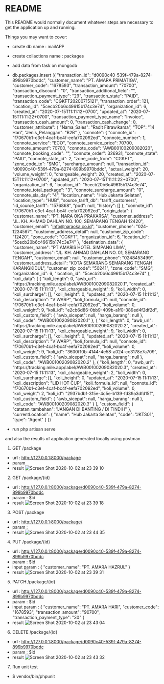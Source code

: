 # README

This README would normally document whatever steps are necessary to get the
application up and running.

Things you may want to cover:

* create db name : mailAPP
* create collactions name : packages
* add data from task on mongodb 

* db.packages.insert ({
    "transaction_id": "d0090c40-539f-479a-8274-899b9970bddc",
    "customer_name": "PT. AMARA PRIMATIGA",
    "customer_code": "1678593",
    "transaction_amount": "70700",
    "transaction_discount": "0",
    "transaction_additional_field": "",
    "transaction_payment_type": "29",
    "transaction_state": "PAID",
    "transaction_code": "CGKFT20200715121",
    "transaction_order": 121,
    "location_id": "5cecb20b6c49615b174c3e74",
    "organization_id": 6,
    "created_at": "2020-07-15T11:11:12+0700",
    "updated_at": "2020-07-15T11:11:22+0700",
    "transaction_payment_type_name": "Invoice",
    "transaction_cash_amount": 0,
    "transaction_cash_change": 0,
    "customer_attribute": {
        "Nama_Sales": "Radit Fitrawikarsa",
        "TOP": "14 Hari",
        "Jenis_Pelanggan": "B2B"
    },
    "connote": {
        "connote_id": "f70670b1-c3ef-4caf-bc4f-eefa702092ed",
        "connote_number": 1,
        "connote_service": "ECO",
        "connote_service_price": 70700,
        "connote_amount": 70700,
        "connote_code": "AWB00100209082020",
        "connote_booking_code": "",
        "connote_order": 326931,
        "connote_state": "PAID",
        "connote_state_id": 2,
        "zone_code_from": "CGKFT",
        "zone_code_to": "SMG",
        "surcharge_amount": null,
            "transaction_id": "d0090c40-539f-479a-8274-899b9970bddc",
        "actual_weight": 20,
        "volume_weight": 0,
        "chargeable_weight": 20,
        "created_at": "2020-07-15T11:11:12+0700",
        "updated_at": "2020-07-15T11:11:22+0700",
        "organization_id": 6,
        "location_id": "5cecb20b6c49615b174c3e74",
        "connote_total_package": "3",
        "connote_surcharge_amount": "0",
        "connote_sla_day": "4",
        "location_name": "Hub Jakarta Selatan",
        "location_type": "HUB",
        "source_tariff_db": "tariff_customers",
        "id_source_tariff": "1576868",
        "pod": null,
        "history": []
    },
    "connote_id": "f70670b1-c3ef-4caf-bc4f-eefa702092ed",
    "origin_data": {
        "customer_name": "PT. NARA OKA PRAKARSA",
        "customer_address": "JL. KH. AHMAD DAHLAN NO. 100, SEMARANG TENGAH 12420",
        "customer_email": "info@naraoka.co.id",
        "customer_phone": "024-1234567",
        "customer_address_detail": null,
        "customer_zip_code": "12420",
        "zone_code": "CGKFT",
        "organization_id": 6,
        "location_id": "5cecb20b6c49615b174c3e74"
    },
    "destination_data": {
        "customer_name": "PT AMARIS HOTEL SIMPANG LIMA",
        "customer_address": "JL. KH. AHMAD DAHLAN NO. 01, SEMARANG TENGAH",
        "customer_email": null,
        "customer_phone": "0248453499",
        "customer_address_detail": "KOTA SEMARANG SEMARANG TENGAH KARANGKIDUL",
        "customer_zip_code": "50241",
        "zone_code": "SMG",
        "organization_id": 6,
        "location_id": "5cecb20b6c49615b174c3e74"
    },
    "koli_data": [
        {
            "koli_length": 0,
            "awb_url": "https:\/\/tracking.mile.app\/label\/AWB00100209082020.1",
            "created_at": "2020-07-15 11:11:13",
            "koli_chargeable_weight": 9,
            "koli_width": 0,
            "koli_surcharge": [],
            "koli_height": 0,
            "updated_at": "2020-07-15 11:11:13",
            "koli_description": "V WARP",
            "koli_formula_id": null,
            "connote_id": "f70670b1-c3ef-4caf-bc4f-eefa702092ed",
            "koli_volume": 0,
            "koli_weight": 9,
            "koli_id": "e2cb6d86-0bb9-409b-a1f0-389ed4f2df2d",
            "koli_custom_field": {
                "awb_sicepat": null,
                "harga_barang": null
            },
            "koli_code": "AWB00100209082020.1"
        },
        {
            "koli_length": 0,
            "awb_url": "https:\/\/tracking.mile.app\/label\/AWB00100209082020.2",
            "created_at": "2020-07-15 11:11:13",
            "koli_chargeable_weight": 9,
            "koli_width": 0,
            "koli_surcharge": [],
            "koli_height": 0,
            "updated_at": "2020-07-15 11:11:13",
            "koli_description": "V WARP",
            "koli_formula_id": null,
            "connote_id": "f70670b1-c3ef-4caf-bc4f-eefa702092ed",
            "koli_volume": 0,
            "koli_weight": 9,
            "koli_id": "3600f10b-4144-4e58-a024-cc3178e7a709",
            "koli_custom_field": {
                "awb_sicepat": null,
                "harga_barang": null
            },
            "koli_code": "AWB00100209082020.2"
        },
        {
            "koli_length": 0,
            "awb_url": "https:\/\/tracking.mile.app\/label\/AWB00100209082020.3",
            "created_at": "2020-07-15 11:11:13",
            "koli_chargeable_weight": 2,
            "koli_width": 0,
            "koli_surcharge": [],
            "koli_height": 0,
            "updated_at": "2020-07-15 11:11:13",
            "koli_description": "LID HOT CUP",
            "koli_formula_id": null,
            "connote_id": "f70670b1-c3ef-4caf-bc4f-eefa702092ed",
            "koli_volume": 0,
            "koli_weight": 2,
            "koli_id": "2937bdbf-315e-4c5e-b139-fd39a3dfd15f",
            "koli_custom_field": {
                "awb_sicepat": null,
                "harga_barang": null
            },
            "koli_code": "AWB00100209082020.3"
        }
    ],
    "custom_field": {
        "catatan_tambahan": "JANGAN DI BANTING \/ DI TINDIH"
    },
    "currentLocation": {
        "name": "Hub Jakarta Selatan",
        "code": "JKTS01",
        "type": "Agent"
    }
})

* run php artisan serve

and also the results of application generated locally using postman

1. GET /package
  
  - url : http://127.0.0.1:8000/package
  - param 
  - result
  ![Screen Shot 2020-10-02 at 23 39 10](https://user-images.githubusercontent.com/33482908/94949224-c7831300-050a-11eb-84ba-91362a5a35b4.png)
  
2. GET /package/{id}
  
  - url : http://127.0.0.1:8000/package/d0090c40-539f-479a-8274-899b9970bddc
  - param : $id
  - result
  ![Screen Shot 2020-10-02 at 23 39 18](https://user-images.githubusercontent.com/33482908/94949478-2d6f9a80-050b-11eb-8fa7-2b996de1350e.png)
  
3. POST /package 
  
  - url : http://127.0.0.1:8000/package/
  - param :
  - result
  ![Screen Shot 2020-10-02 at 23 44 35](https://user-images.githubusercontent.com/33482908/94949095-91459380-050a-11eb-9c37-fed8da1232c5.png)
  
4. PUT /package/{id} 
  
  - url : http://127.0.0.1:8000/package/d0090c40-539f-479a-8274-899b9970bddc
  - param : $id
  - input param :
    {
    "customer_name": "PT. AMARA HAZRUL"
    }
  - result
  ![Screen Shot 2020-10-02 at 23 39 31](https://user-images.githubusercontent.com/33482908/94949087-8ee33980-050a-11eb-81bc-239741d11423.png)
  
5. PATCH /package/{id}
  
  - url : http://127.0.0.1:8000/package/d0090c40-539f-479a-8274-899b9970bddc
  - param : $id
  - input param :
    {
    "customer_name": "PT. AMARA HARI",
    "customer_code": "1678593",
    "transaction_amount": "90700",
    "transaction_payment_type": "30"
    }
  - result
  ![Screen Shot 2020-10-02 at 23 43 04](https://user-images.githubusercontent.com/33482908/94949091-90146680-050a-11eb-951f-edc1e981e23c.png)
  
6. DELETE /package/{id}
  
  - url : http://127.0.0.1:8000/package/d0090c40-539f-479a-8274-899b9970bddc
  - param : $id
  - result
  ![Screen Shot 2020-10-02 at 23 43 32](https://user-images.githubusercontent.com/33482908/94949092-90acfd00-050a-11eb-9327-3564c29a013a.png)
  
7. Run unit test

  - $ vendor/bin/phpunit

